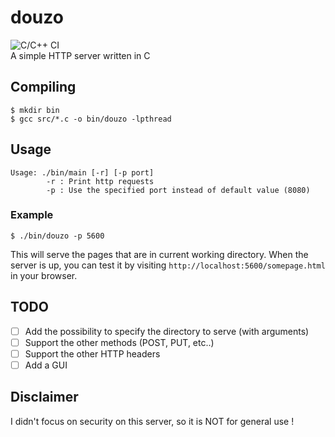 # douzo
![C/C++ CI](https://github.com/hazyuun/douzo/workflows/C/C++%20CI/badge.svg) <br />
A simple HTTP server written in C
## Compiling
```console
$ mkdir bin
$ gcc src/*.c -o bin/douzo -lpthread
```
## Usage
```console
Usage: ./bin/main [-r] [-p port]
        -r : Print http requests
        -p : Use the specified port instead of default value (8080)
```
### Example
```console
$ ./bin/douzo -p 5600 
```
This will serve the pages that are in current working directory.
When the server is up, you can test it by visiting `http://localhost:5600/somepage.html` in your browser.

## TODO
* [ ] Add the possibility to specify the directory to serve (with arguments)
* [ ] Support the other methods (POST, PUT, etc..)
* [ ] Support the other HTTP headers
* [ ] Add a GUI

## Disclaimer
I didn't focus on security on this server, so it is NOT for general use !
